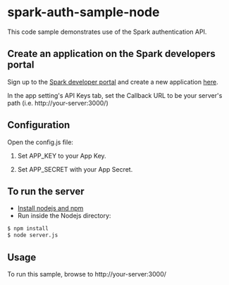 # spark-auth-sample-node

This code sample demonstrates use of the Spark authentication API.

## Create an application on the Spark developers portal

Sign up to the [Spark developer portal](https://spark.autodesk.com/developers/) and create a new application [here](https://spark.autodesk.com/developers/getStarted).

In the app setting's API Keys tab, set the Callback URL to be your server's path (i.e. http://your-server:3000/)

## Configuration

Open the config.js file:

 1. Set APP_KEY to your App Key.

 2. Set APP_SECRET with your App Secret.

## To run the server
* [Install nodejs and npm](https://docs.npmjs.com/getting-started/installing-node)
* Run inside the Nodejs directory:
```sh
$ npm install
$ node server.js
```

## Usage

To run this sample, browse to http://your-server:3000/
